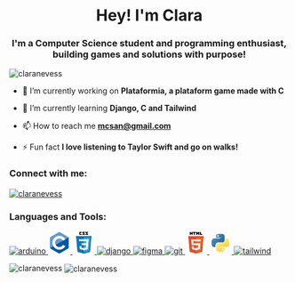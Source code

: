 <h1 align="center">Hey! I'm Clara</h1>
<h3 align="center">I'm a Computer Science student and programming enthusiast, building games and solutions with purpose!</h3>

<p align="left"> <img src="https://komarev.com/ghpvc/?username=claranevess&label=Profile%20views&color=0e75b6&style=flat" alt="claranevess" /> </p>

- 🔭 I’m currently working on **Plataformia, a plataform game made with C**

- 🌱 I’m currently learning **Django, C and Tailwind**

- 📫 How to reach me **mcsan@gmail.com**

- ⚡ Fun fact **I love listening to Taylor Swift and go on walks!**

<h3 align="left">Connect with me:</h3>
<p align="left">
<a href="https://linkedin.com/in/claranevess" target="blank"><img align="center" src="https://raw.githubusercontent.com/rahuldkjain/github-profile-readme-generator/master/src/images/icons/Social/linked-in-alt.svg" alt="claranevess" height="30" width="40" /></a>
</p>

<h3 align="left">Languages and Tools:</h3>
<p align="left"> <a href="https://www.arduino.cc/" target="_blank" rel="noreferrer"> <img src="https://cdn.worldvectorlogo.com/logos/arduino-1.svg" alt="arduino" width="40" height="40"/> </a> <a href="https://www.cprogramming.com/" target="_blank" rel="noreferrer"> <img src="https://raw.githubusercontent.com/devicons/devicon/master/icons/c/c-original.svg" alt="c" width="40" height="40"/> </a> <a href="https://www.w3schools.com/css/" target="_blank" rel="noreferrer"> <img src="https://raw.githubusercontent.com/devicons/devicon/master/icons/css3/css3-original-wordmark.svg" alt="css3" width="40" height="40"/> </a> <a href="https://www.djangoproject.com/" target="_blank" rel="noreferrer"> <img src="https://cdn.worldvectorlogo.com/logos/django.svg" alt="django" width="40" height="40"/> </a> <a href="https://www.figma.com/" target="_blank" rel="noreferrer"> <img src="https://www.vectorlogo.zone/logos/figma/figma-icon.svg" alt="figma" width="40" height="40"/> </a> <a href="https://git-scm.com/" target="_blank" rel="noreferrer"> <img src="https://www.vectorlogo.zone/logos/git-scm/git-scm-icon.svg" alt="git" width="40" height="40"/> </a> <a href="https://www.w3.org/html/" target="_blank" rel="noreferrer"> <img src="https://raw.githubusercontent.com/devicons/devicon/master/icons/html5/html5-original-wordmark.svg" alt="html5" width="40" height="40"/> </a> <a href="https://www.python.org" target="_blank" rel="noreferrer"> <img src="https://raw.githubusercontent.com/devicons/devicon/master/icons/python/python-original.svg" alt="python" width="40" height="40"/> </a> <a href="https://tailwindcss.com/" target="_blank" rel="noreferrer"> <img src="https://www.vectorlogo.zone/logos/tailwindcss/tailwindcss-icon.svg" alt="tailwind" width="40" height="40"/> </a> </p>

<p><img align="left" src="https://github-readme-stats.vercel.app/api/top-langs?username=claranevess&show_icons=true&locale=en&layout=compact" alt="claranevess" /></p>

<p>&nbsp;<img align="center" src="https://github-readme-stats.vercel.app/api?username=claranevess&show_icons=true&locale=en" alt="claranevess" /></p>

